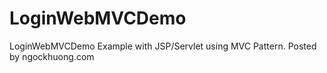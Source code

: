 # LoginWebMVCDemo
LoginWebMVCDemo Example with JSP/Servlet using MVC Pattern. Posted by ngockhuong.com

